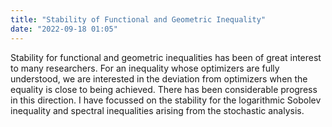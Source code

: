 ```yaml
---
title: "Stability of Functional and Geometric Inequality"
date: "2022-09-18 01:05"
---
```


Stability for functional and geometric inequalities has been of great interest to many researchers. For an inequality whose optimizers are fully understood, we are interested in the deviation from optimizers when the equality is close to being achieved. There has been considerable progress in this direction. I have focussed on the stability for the logarithmic Sobolev inequality and spectral inequalities arising from the stochastic analysis. 

